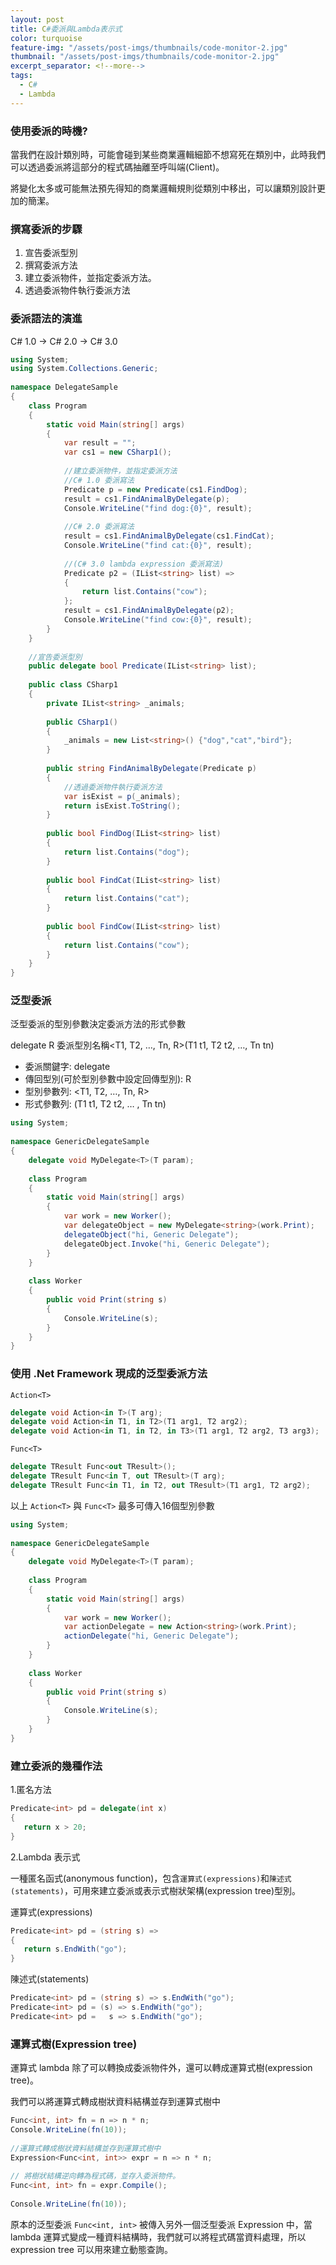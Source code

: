 ```yaml
---
layout: post
title: C#委派與Lambda表示式
color: turquoise
feature-img: "/assets/post-imgs/thumbnails/code-monitor-2.jpg"
thumbnail: "/assets/post-imgs/thumbnails/code-monitor-2.jpg"
excerpt_separator: <!--more-->
tags:
  - C#
  - Lambda
---
```



### 使用委派的時機?

當我們在設計類別時，可能會碰到某些商業邏輯細節不想寫死在類別中，此時我們可以透過委派將這部分的程式碼抽離至呼叫端(Client)。

將變化太多或可能無法預先得知的商業邏輯規則從類別中移出，可以讓類別設計更加的簡潔。

<!--more-->

### 撰寫委派的步驟

1. 宣告委派型別
2. 撰寫委派方法
3. 建立委派物件，並指定委派方法。
4. 透過委派物件執行委派方法

### 委派語法的演進

C# 1.0 -> C# 2.0 -> C# 3.0

```csharp
using System;
using System.Collections.Generic;
 
namespace DelegateSample
{
    class Program
    {
        static void Main(string[] args)
        {
            var result = "";
            var cs1 = new CSharp1();
 
            //建立委派物件，並指定委派方法
            //C# 1.0 委派寫法
            Predicate p = new Predicate(cs1.FindDog);
            result = cs1.FindAnimalByDelegate(p);
            Console.WriteLine("find dog:{0}", result);
 
            //C# 2.0 委派寫法
            result = cs1.FindAnimalByDelegate(cs1.FindCat);
            Console.WriteLine("find cat:{0}", result);
 
            //(C# 3.0 lambda expression 委派寫法)
            Predicate p2 = (IList<string> list) =>
            { 
                return list.Contains("cow"); 
            };
            result = cs1.FindAnimalByDelegate(p2);
            Console.WriteLine("find cow:{0}", result);
        }
    }
 
    //宣告委派型別
    public delegate bool Predicate(IList<string> list);
 
    public class CSharp1
    {
        private IList<string> _animals;
 
        public CSharp1()
        {
            _animals = new List<string>() {"dog","cat","bird"};
        }
 
        public string FindAnimalByDelegate(Predicate p)
        {
            //透過委派物件執行委派方法
            var isExist = p(_animals);
            return isExist.ToString();
        }
 
        public bool FindDog(IList<string> list)
        {
            return list.Contains("dog");
        }
 
        public bool FindCat(IList<string> list)
        {
            return list.Contains("cat");
        }
 
        public bool FindCow(IList<string> list)
        {
            return list.Contains("cow");
        }
    }
}
```

### 泛型委派

泛型委派的型別參數決定委派方法的形式參數

delegate R 委派型別名稱<T1, T2, …, Tn, R>(T1 t1, T2 t2, …, Tn tn)
- 委派關鍵字: delegate
- 傳回型別(可於型別參數中設定回傳型別): R 
- 型別參數列: <T1, T2, …, Tn, R> 
- 形式參數列: (T1 t1, T2 t2, … , Tn tn)


```csharp
using System;
 
namespace GenericDelegateSample
{
    delegate void MyDelegate<T>(T param);
 
    class Program
    {
        static void Main(string[] args)
        {
            var work = new Worker();
            var delegateObject = new MyDelegate<string>(work.Print);
            delegateObject("hi, Generic Delegate");
            delegateObject.Invoke("hi, Generic Delegate");
        }
    }
 
    class Worker
    {
        public void Print(string s)
        {
            Console.WriteLine(s);
        }
    }
}
```

### 使用 .Net Framework 現成的泛型委派方法

`Action<T>`
```csharp
delegate void Action<in T>(T arg);
delegate void Action<in T1, in T2>(T1 arg1, T2 arg2);
delegate void Action<in T1, in T2, in T3>(T1 arg1, T2 arg2, T3 arg3);
```

`Func<T>`
```csharp
delegate TResult Func<out TResult>();
delegate TResult Func<in T, out TResult>(T arg);
delegate TResult Func<in T1, in T2, out TResult>(T1 arg1, T2 arg2);
```

以上 `Action<T>` 與 `Func<T>` 最多可傳入16個型別參數

```csharp
using System;
 
namespace GenericDelegateSample
{
    delegate void MyDelegate<T>(T param);
 
    class Program
    {
        static void Main(string[] args)
        {
            var work = new Worker();
            var actionDelegate = new Action<string>(work.Print);
            actionDelegate("hi, Generic Delegate");
        }
    }
 
    class Worker
    {
        public void Print(string s)
        {
            Console.WriteLine(s);
        }
    }
}
```

### 建立委派的幾種作法

1.匿名方法

```csharp
Predicate<int> pd = delegate(int x)
{
   return x > 20;
}
```

2.Lambda 表示式

一種匿名函式(anonymous function)，包含`運算式(expressions)`和`陳述式(statements)`，可用來建立委派或表示式樹狀架構(expression tree)型別。

運算式(expressions)

```csharp
Predicate<int> pd = (string s) =>
{
   return s.EndWith("go");
}
```

陳述式(statements)

```csharp
Predicate<int> pd = (string s) => s.EndWith("go");
Predicate<int> pd = (s) => s.EndWith("go");
Predicate<int> pd =   s => s.EndWith("go");
```

### 運算式樹(Expression tree)

運算式 lambda 除了可以轉換成委派物件外，還可以轉成運算式樹(expression tree)。

我們可以將運算式轉成樹狀資料結構並存到運算式樹中

```csharp
Func<int, int> fn = n => n * n; 
Console.WriteLine(fn(10)); 
 
//運算式轉成樹狀資料結構並存到運算式樹中
Expression<Func<int, int>> expr = n => n * n;
 
// 將樹狀結構逆向轉為程式碼，並存入委派物件。
Func<int, int> fn = expr.Compile(); 
 
Console.WriteLine(fn(10));
```



原本的泛型委派 `Func<int, int>` 被傳入另外一個泛型委派 Expression<T> 中，當 lambda 運算式變成一種資料結構時，我們就可以將程式碼當資料處理，所以 expression tree 可以用來建立動態查詢。